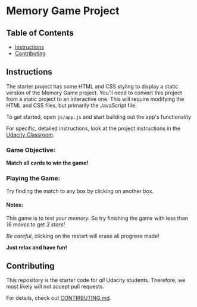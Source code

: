 # Memory Game Project

## Table of Contents

* [Instructions](#instructions)
* [Contributing](#contributing)

## Instructions

The starter project has some HTML and CSS styling to display a static version of the Memory Game project. You'll need to convert this project from a static project to an interactive one. This will require modifying the HTML and CSS files, but primarily the JavaScript file.

To get started, open `js/app.js` and start building out the app's functionality

For specific, detailed instructions, look at the project instructions in the [Udacity Classroom](https://classroom.udacity.com/me).


### Game Objective:

**Match all cards to win the game!**

### Playing the Game:

Try finding the match to any box by clicking on another box.

#### Notes:

This game is to test your *memory*. So try finishing the game with less than *16 moves* to get *3 stars!*

*Be careful*, clicking on the restart will erase all progress made! 

**Just relax and have fun!**

## Contributing

This repository is the starter code for _all_ Udacity students. Therefore, we most likely will not accept pull requests.

For details, check out [CONTRIBUTING.md](CONTRIBUTING.md).
